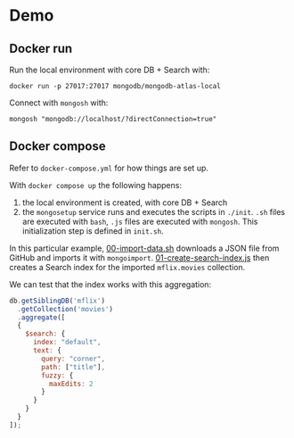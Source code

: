 # Demo

## Docker run

Run the local environment with core DB + Search with:

```
docker run -p 27017:27017 mongodb/mongodb-atlas-local
```

Connect with `mongosh` with:

```
mongosh "mongodb://localhost/?directConnection=true"
```

## Docker compose

Refer to `docker-compose.yml` for how things are set up.

With `docker compose up` the following happens:

1. the local environment is created, with core DB + Search
2. the `mongosetup` service runs and executes the scripts in `./init`. `.sh` files are executed with `bash`, `.js` files are executed with `mongosh`. This initialization step is defined in `init.sh`.

In this particular example, [00-import-data.sh](init/00-import-data.sh) downloads a JSON file from GitHub and imports it with `mongoimport`. [01-create-search-index.js](init/01-create-search-index.js) then creates a Search index for the imported `mflix.movies` collection.

We can test that the index works with this aggregation:

```javascript
db.getSiblingDB('mflix')
  .getCollection('movies')
  .aggregate([
  {
    $search: {
      index: "default",
      text: {
        query: "corner",
        path: ["title"],
        fuzzy: {
          maxEdits: 2
        }
      }
    }
  }
]);
```
